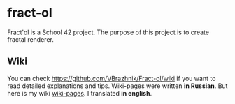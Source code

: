 # fract-ol

Fract'ol is a School 42 project. The purpose of this project is to create fractal renderer.

## Wiki

You can check https://github.com/VBrazhnik/Fract-ol/wiki if you want to read detailed explanations and tips. Wiki-pages were written **in Russian**.
But here is my wiki [wiki-pages](../../wiki/). I translated **in english**.

